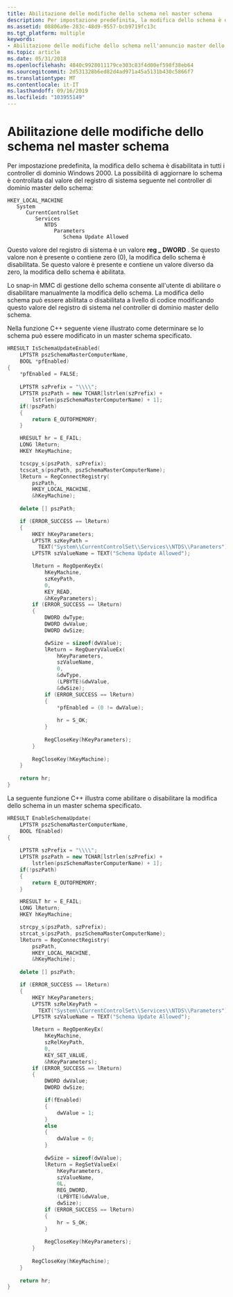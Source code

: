 ```yaml
---
title: Abilitazione delle modifiche dello schema nel master schema
description: Per impostazione predefinita, la modifica dello schema è disabilitata in tutti i controller di dominio Windows 2000.
ms.assetid: 08806a9e-283c-48d9-9557-bcb9719fc13c
ms.tgt_platform: multiple
keywords:
- Abilitazione delle modifiche dello schema nell'annuncio master dello schema
ms.topic: article
ms.date: 05/31/2018
ms.openlocfilehash: 4840c9928011179ce303c83f4d00ef598f38eb64
ms.sourcegitcommit: 2d531328b6ed82d4ad971a45a5131b430c5866f7
ms.translationtype: MT
ms.contentlocale: it-IT
ms.lasthandoff: 09/16/2019
ms.locfileid: "103955149"
---
```

# <a name="enabling-schema-changes-at-the-schema-master"></a>Abilitazione delle modifiche dello schema nel master schema

Per impostazione predefinita, la modifica dello schema è disabilitata in tutti i controller di dominio Windows 2000. La possibilità di aggiornare lo schema è controllata dal valore del registro di sistema seguente nel controller di dominio master dello schema:

```
HKEY_LOCAL_MACHINE
   System
      CurrentControlSet
         Services
            NTDS
               Parameters
                  Schema Update Allowed
```

Questo valore del registro di sistema è un valore **reg \_ DWORD** . Se questo valore non è presente o contiene zero (0), la modifica dello schema è disabilitata. Se questo valore è presente e contiene un valore diverso da zero, la modifica dello schema è abilitata.

Lo snap-in MMC di gestione dello schema consente all'utente di abilitare o disabilitare manualmente la modifica dello schema. La modifica dello schema può essere abilitata o disabilitata a livello di codice modificando questo valore del registro di sistema nel controller di dominio master dello schema.

Nella funzione C++ seguente viene illustrato come determinare se lo schema può essere modificato in un master schema specificato.


```C++
HRESULT IsSchemaUpdateEnabled(
    LPTSTR pszSchemaMasterComputerName, 
    BOOL *pfEnabled)
{
    *pfEnabled = FALSE;
  
    LPTSTR szPrefix = "\\\\";
    LPTSTR pszPath = new TCHAR[lstrlen(szPrefix) + 
        lstrlen(pszSchemaMasterComputerName) + 1];
    if(!pszPath)
    {
        return E_OUTOFMEMORY;
    }

    HRESULT hr = E_FAIL;
    LONG lReturn;
    HKEY hKeyMachine;

    tcscpy_s(pszPath, szPrefix);
    tcscat_s(pszPath, pszSchemaMasterComputerName);
    lReturn = RegConnectRegistry(
        pszPath, 
        HKEY_LOCAL_MACHINE, 
        &hKeyMachine);
    
    delete [] pszPath;

    if (ERROR_SUCCESS == lReturn)
    {
        HKEY hKeyParameters;
        LPTSTR szKeyPath = 
          TEXT("System\\CurrentControlSet\\Services\\NTDS\\Parameters");
        LPTSTR szValueName = TEXT("Schema Update Allowed");

        lReturn = RegOpenKeyEx(
            hKeyMachine, 
            szKeyPath, 
            0, 
            KEY_READ, 
            &hKeyParameters);
        if (ERROR_SUCCESS == lReturn)
        {
            DWORD dwType;
            DWORD dwValue;
            DWORD dwSize;

            dwSize = sizeof(dwValue);
            lReturn = RegQueryValueEx(
                hKeyParameters, 
                szValueName, 
                0, 
                &dwType, 
                (LPBYTE)&dwValue, 
                &dwSize);
            if (ERROR_SUCCESS == lReturn)
            {
                *pfEnabled = (0 != dwValue);
                
                hr = S_OK;
            }
            
            RegCloseKey(hKeyParameters);
        }
    
        RegCloseKey(hKeyMachine);
    }
  
    return hr;
}
```



La seguente funzione C++ illustra come abilitare o disabilitare la modifica dello schema in un master schema specificato.


```C++
HRESULT EnableSchemaUpdate(
    LPTSTR pszSchemaMasterComputerName, 
    BOOL fEnabled)
{
    
    LPTSTR szPrefix = "\\\\";
    LPTSTR pszPath = new TCHAR[lstrlen(szPrefix) + 
        lstrlen(pszSchemaMasterComputerName) + 1];
    if(!pszPath)
    {
        return E_OUTOFMEMORY;
    }

    HRESULT hr = E_FAIL;
    LONG lReturn;
    HKEY hKeyMachine;

    strcpy_s(pszPath, szPrefix);
    strcat_s(pszPath, pszSchemaMasterComputerName);
    lReturn = RegConnectRegistry(
        pszPath, 
        HKEY_LOCAL_MACHINE, 
        &hKeyMachine);
    
    delete [] pszPath;

    if (ERROR_SUCCESS == lReturn)
    {
        HKEY hKeyParameters;
        LPTSTR szRelKeyPath = 
          TEXT("System\\CurrentControlSet\\Services\\NTDS\\Parameters");
        LPTSTR szValueName = TEXT("Schema Update Allowed");

        lReturn = RegOpenKeyEx(
            hKeyMachine, 
            szRelKeyPath, 
            0, 
            KEY_SET_VALUE, 
            &hKeyParameters);
        if (ERROR_SUCCESS == lReturn)
        {
            DWORD dwValue;
            DWORD dwSize;

            if(fEnabled)
            {
                dwValue = 1;
            }
            else
            {
                dwValue = 0;
            }
            
            dwSize = sizeof(dwValue);
            lReturn = RegSetValueEx(
                hKeyParameters, 
                szValueName, 
                0L, 
                REG_DWORD, 
                (LPBYTE)&dwValue, 
                dwSize);
            if (ERROR_SUCCESS == lReturn)
            {
                hr = S_OK;
            }
            
            RegCloseKey(hKeyParameters);
        }
    
        RegCloseKey(hKeyMachine);
    }
    
    return hr;
}
```



 

 




